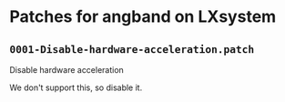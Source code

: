 # Patches for angband on LXsystem

## `0001-Disable-hardware-acceleration.patch`

Disable hardware acceleration

We don't support this, so disable it.

